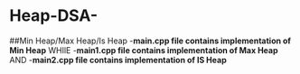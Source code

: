 # Heap-DSA-
##Min Heap/Max Heap/Is Heap 
-**main.cpp file contains implementation of Min Heap**
                 WHIlE
-**main1.cpp file contains implementation of Max Heap**
                 AND
-**main2.cpp file contains implementation of IS Heap**                 
